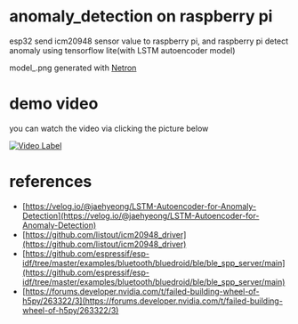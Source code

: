 # anomaly_detection on raspberry pi
esp32 send icm20948 sensor value to raspberry pi, and raspberry pi detect anomaly using tensorflow lite(with LSTM autoencoder model)

model_.png generated with [Netron](https://github.com/lutzroeder/netron)

# demo video
you can watch the video via clicking the picture below

[![Video Label](http://img.youtube.com/vi/fdbXPVKhFWE/0.jpg)](https://youtu.be/fdbXPVKhFWE)

# references
- [https://velog.io/@jaehyeong/LSTM-Autoencoder-for-Anomaly-Detection](https://velog.io/@jaehyeong/LSTM-Autoencoder-for-Anomaly-Detection)
- [https://github.com/listout/icm20948_driver](https://github.com/listout/icm20948_driver)
- [https://github.com/espressif/esp-idf/tree/master/examples/bluetooth/bluedroid/ble/ble_spp_server/main](https://github.com/espressif/esp-idf/tree/master/examples/bluetooth/bluedroid/ble/ble_spp_server/main)
- [https://forums.developer.nvidia.com/t/failed-building-wheel-of-h5py/263322/3](https://forums.developer.nvidia.com/t/failed-building-wheel-of-h5py/263322/3)